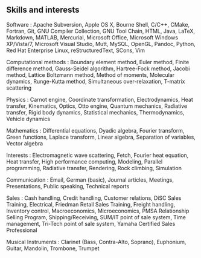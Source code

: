 ## Skills and interests
<!-- Obligatory list of skills to get a hit on a search -->

Software
:   Apache Subversion,
    Apple OS X,
    Bourne Shell,
    C/C++,
    CMake,
    Fortran,
    Git,
    GNU Compiler Collection,
    GNU Tool Chain,
    HTML,
    Java,
    LaTeX,
    Markdown,
    MATLAB,
    Mercurial,
    Microsoft Office,
    Microsoft Windows XP/Vista/7,
    Microsoft Visual Studio,
    Mutt,
    MySQL,
    OpenGL,
    Pandoc,
    Python,
    Red Hat Enterprise Linux,
    reStructuredText,
    SCons,
    Vim

Computational methods
:   Boundary element method,
    Euler method,
    Finite difference method,
    Gauss-Seidel algorithm,
    Hartree-Fock method,
    Jacobi method,
    Lattice Boltzmann method,
    Method of moments,
    Molecular dynamics,
    Runge-Kutta method,
    Simultaneous over-relaxation,
    T-matrix scattering

Physics
:   Carnot engine,
    Coordinate transformation,
    Electrodynamics,
    Heat transfer,
    Kinematics,
    Optics,
    Otto engine,
    Quantum mechanics,
    Radiative transfer,
    Rigid body dynamics,
    Statistical mechanics,
    Thermodynamics,
    Vehicle dynamics

Mathematics
:   Differential equations,
    Dyadic algebra,
    Fourier transform,
    Green functions,
    Laplace transform,
    Linear algebra,
    Separation of variables,
    Vector algebra

Interests
:   Electromagnetic wave scattering,
    Fetch,
    Fourier heat equation,
    Heat transfer,
    High performance computing,
    Modeling,
    Parallel programming,
    Radiative transfer,
    Rendering,
    Rock climbing,
    Simulation

Communication
:   Email,
    German (basic),
    Journal articles,
    Meetings,
    Presentations,
    Public speaking,
    Technical reports

Sales
:   Cash handling,
    Credit handling,
    Customer relations,
    DiSC Sales Training,
    Electrical,
    Friedman Retail Sales Training,
    Freight handling,
    Inventory control,
    Macroeconomics,
    Microeconomics,
    PMSA Relationship Selling Program,
    Shipping/Receiving,
    SUM/IT point of sale system,
    Time management,
    Tri-Tech point of sale system,
    Yamaha Certified Sales Professional

Musical Instruments
:   Clarinet (Bass, Contra-Alto, Soprano),
    Euphonium,
    Guitar,
    Mandolin,
    Trombone,
    Trumpet



